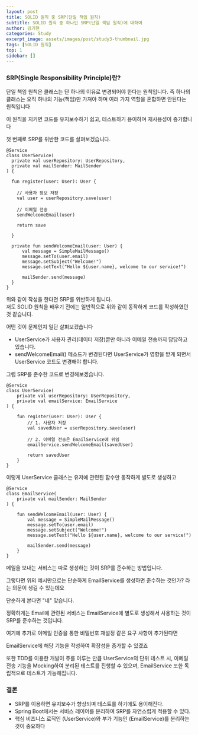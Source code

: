 ```yaml
---
layout: post
title: SOLID 원칙 중 SRP(단일 책임 원칙)
subtitle: SOLID 원칙 중 하나인 SRP(단일 책임 원칙)에 대하여
author: 김기현
categories: Study
excerpt_image: assets/images/post/study3-thumbnail.jpg
tags: [SOLID 원칙]
top: 1
sidebar: []
---
```


### SRP(Single Responsibility Principle)란?
단일 책임 원칙은 클래스는 단 하나의 이유로 변경되어야 한다는 원칙입니다. 즉 하나의 클래스는 오직 하나의 기능(책임)만
가져야 하며 여러 가지 역할을 혼합하면 안된다는 원칙입니다  

이 원칙을 지키면 코드를 유지보수하기 쉽고, 테스트하기 용이하며 재사용성이 증가합니다


첫 번째로 SRP를 위반한 코드를 살펴보겠습니다.

```
@Service
class UserService(
  private val userRepository: UserRepository,
  private val mailSender: MailSender
) {

  fun register(user: User): User {
    
    // 사용자 정보 저장
    val user = userRepository.save(user)
    
    // 이메일 전송
    sendWelcomeEmail(user)
    
    return save
    
  }
  
  private fun sendWelcomeEmail(user: User) {
      val message = SimpleMailMessage()
      message.setTo(user.email)
      message.setSubject("Welcome!")
      message.setText("Hello ${user.name}, welcome to our service!")
      
      mailSender.send(message)
  }
}
```
위와 같이 작성을 한다면 SRP를 위반하게 됩니다.  
저도 SOLID 원칙을 배우기 전에는 일반적으로 위와 같이 동작하게 코드를 작성하였던 것 같습니다.

어떤 것이 문제인지 일단 살펴보겠습니다

- UserService가 사용자 관리(데이터 저장)뿐만 아니라 이메일 전송까지 담당하고 있습니다.
- sendWelcomeEmail() 메소드가 변경된다면 UserService가 영향을 받게 되면서 UserService 코드도 변경해야 합니다.

그럼 SRP를 준수한 코드로 변경해보겠습니다.

```
@Service
class UserService(
    private val userRepository: UserRepository,
    private val emailService: EmailService
) {
    
    fun register(user: User): User {
        // 1. 사용자 저장
        val savedUser = userRepository.save(user)

        // 2. 이메일 전송은 EmailService에 위임
        emailService.sendWelcomeEmail(savedUser)

        return savedUser
    }
}
```
이렇게 UserService 클래스는 유저에 관련된 함수만 동작하게 별도로 생성하고

```
@Service
class EmailService(
    private val mailSender: MailSender
) {

    fun sendWelcomeEmail(user: User) {
        val message = SimpleMailMessage()
        message.setTo(user.email)
        message.setSubject("Welcome!")
        message.setText("Hello ${user.name}, welcome to our service!")

        mailSender.send(message)
    }
}
```
메일을 보내는 서비스는 따로 생성하는 것이 SRP를 준수하는 방법입니다.

그렇다면 위의 예시만으로는 단순하게 EmailService를 생성하면 준수하는 것인가? 라는 의문이 생길 수 있는데요

단순하게 본다면 "네" 맞습니다.

정확하게는 Email에 관련된 서비스는 EmailService에 별도로 생성해서 사용하는 것이 SRP를 준수하는 것입니다.

여기에 추가로 이메일 인증을 통한 비밀번호 재설정 같은 요구 사항이 추가된다면

EmailService에 해당 기능을 작성하여 확장성을 증가할 수 있겠죠

또한 TDD를 이용한 개발이 주를 이루는 만큼 UserService의 단위 테스트 시, 이메일 전송 기능을 Mocking하여 분리된
테스트를 진행할 수 있으며, EmailService 또한 독립적으로 테스트가 가능해집니다.


### 결론 

- SRP를 이용하면 유지보수가 향상되며 테스트를 하기에도 용이해진다.
- Spring Boot에서는 서비스 레이어를 분리하여 SRP를 자연스럽게 적용할 수 있다.
- 핵심 비즈니스 로직인 (UserService)와 부가 기능인 (EmailService)를 분리하는 것이 중요하다
